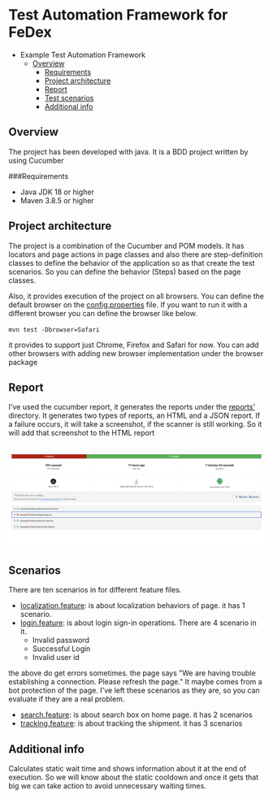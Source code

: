 # Test Automation Framework for FeDex

- Example Test Automation Framework
    * [Overview](#overview)
        + [Requirements](#requirements)
        + [Project architecture](#architecture)
        + [Report](#report)
        + [Test scenarios](#scenarios)
        + [Additional info](#info)

<a name="overview"></a>
## Overview
The project has been developed with java. It is a BDD project written by using Cucumber

<a name="requirements"></a>
###Requirements
- Java JDK 18 or higher
- Maven 3.8.5 or higher

<a name="architecture"></a>
## Project architecture

The project is a combination of the Cucumber and POM models. It has locators and page actions in page classes and also there are step-definition classes to define the behavior of the application so as that create the test scenarios. So you can define the behavior (Steps) based on the page classes.

Also, it provides execution of the project on all browsers. You can define the default browser on the [config.properties](https://github.com/serhatozdursun/com.fedex.test/blob/master/src/test/resources/config.properties) file. If you want to run it with a different browser you can define the browser like below. 

``mvn test -Dbrowser=Safari``

it provides to support just Chrome, Firefox and Safari for now. You can add other browsers with adding new browser implementation under the browser package

<a name="report"></a>
## Report

I've used the cucumber report, it generates the reports under the [reports'](https://github.com/serhatozdursun/com.fedex.test/tree/master/reports/) directory. It generates two types of reports, an HTML and a JSON report. If a failure occurs, it will take a screenshot, if the scanner is still working. So it will add that screenshot to the HTML report
</br>
</br>
</br>
![Report](report.png)

<a name="scenarios"></a>
## Scenarios
There are ten scenarios in for different feature files.

- [localization.feature](https://github.com/serhatozdursun/com.fedex.test/blob/master/src/test/resources/features/localization.feature): is about localization behaviors of page. it has 1 scenario.
- [login.feature](https://github.com/serhatozdursun/com.fedex.test/blob/master/src/test/resources/features/login.feature): is about login sign-in operations. There are 4 scenario in it.
   + Invalid password
   + Successful Login
   + Invalid user id 

the above do get errors sometimes. the page says "We are having trouble establishing a connection. 
Please refresh the page." It maybe comes from a bot protection of the page.
I've left these scenarios as they are, so you can evaluate if they are a real problem.

- [search.feature](https://github.com/serhatozdursun/com.fedex.test/blob/master/src/test/resources/features/search.feature): is about search box on home page. it has 2 scenarios
- [tracking.feature](https://github.com/serhatozdursun/com.fedex.test/blob/master/src/test/resources/features/tracking.feature): is about tracking the shipment. it has 3 scenarios

<a name="info"></a>

## Additional info
Calculates static wait time and shows information about it at the end of execution. So we will know about the static cooldown and once it gets that big we can take action to avoid unnecessary waiting times.
